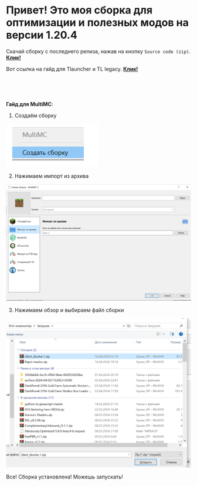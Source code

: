 # Привет! Это моя сборка для оптимизации и полезных модов на версии 1.20.4



Скачай сборку c последнего релиза, нажав на кнопку `Source code (zip)`. [**Клик!**](https://github.com/Kroniks53/clientserver/releases/)

Вот ссылка на гайд для Tlauncher и TL legacy. [**Клик!**](https://youtu.be/9U89qLSotDA)


<br>
<br>
<br>

**Гайд для MultiMC**:


1. Создаём сборку


<img width="250" alt="image" src="files\image1.png">


2. Нажимаем импорт из архива


<img width="525" alt="image" src="files\image2.png">


3. Нажимаем обзор и выбираем файл сборки


<img width="511" alt="image" src="files\image3.png">


Все! Сборка установлена! Можешь запускать!
